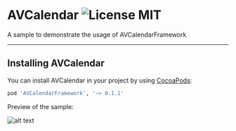 # AVCalendar ![License MIT](https://go-shields.herokuapp.com/license-MIT-blue.png)
A sample to demonstrate the usage of AVCalendarFramework

---
## Installing AVCalendar 
You can install AVCalendar in your project by using [CocoaPods](https://github.com/cocoapods/cocoapods):

```Ruby
pod 'AVCalendarFramework', '~> 0.1.1'
```

Preview of the sample:

![alt text](https://raw.githubusercontent.com/vyasanirudh/AVCalendar/master/AVCalendarSample/AVCalendarSample/Screenshot.png)
